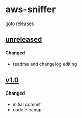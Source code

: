 # aws-sniffer
goto [releases]

## [unreleased]
#### Changed
- readme and changelog editing

## [v1.0]
#### Changed
- initial commit
- code cleanup

[unreleased]: https://github.com/dearing/aws-sniffer/compare/v1.0...HEAD
[v1.0]: https://github.com/dearing/aws-sniffer/compare/a21a571fbf035497193be5ff365e317104e750b6...v1.0

[releases]: https://github.com/dearing/aws-sniffer/releases
